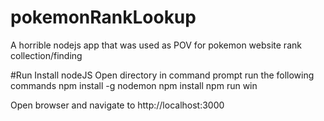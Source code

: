 # pokemonRankLookup
A horrible nodejs app that was used as POV for pokemon website rank collection/finding

#Run
Install nodeJS
Open directory in command prompt
run the following commands
npm install -g nodemon
npm install
npm run win

Open browser and navigate to http://localhost:3000
